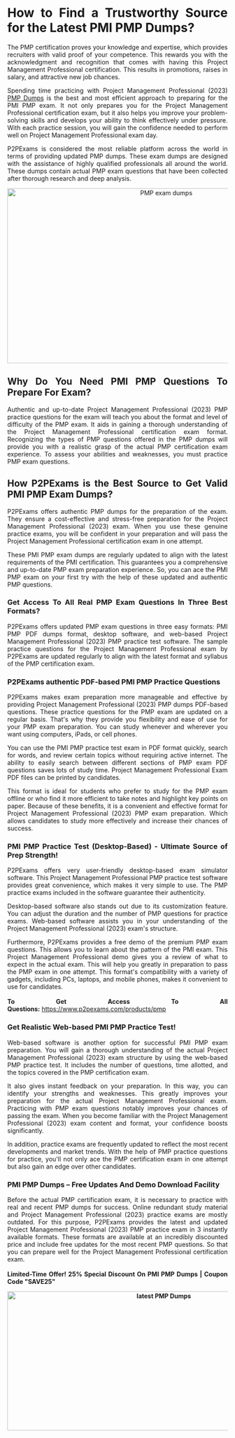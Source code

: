<h1 style="text-align: justify;">How to Find a Trustworthy Source for the Latest PMI PMP Dumps?</h1>

<p style="text-align: justify;">The PMP certification proves your knowledge and expertise, which provides recruiters with valid proof of your competence. This rewards you with the acknowledgment and recognition that comes with having this Project Management Professional certification. This results in promotions, raises in salary, and attractive new job chances.</p>

<p style="text-align: justify;">Spending time practicing with Project Management Professional (2023) <a href="https://www.p2pexams.com/pmi/pdf/pmp">PMP Dumps</a> is the best and most efficient approach to preparing for the PMI PMP exam. It not only prepares you for the Project Management Professional certification exam, but it also helps you improve your problem-solving skills and develops your ability to think effectively under pressure. With each practice session, you will gain the confidence needed to perform well on Project Management Professional exam day.</p>

<p style="text-align: justify;">P2PExams is considered the most reliable platform across the world in terms of providing updated PMP dumps. These exam dumps are designed with the assistance of highly qualified professionals all around the world. These dumps contain actual PMP exam questions that have been collected after thorough research and deep analysis.</p>

<p style="text-align: center;"><a href="https://www.p2pexams.com/products/pmp"><img alt="PMP exam dumps" src="https://i.imgur.com/bYO6cd5.jpeg" style="width: 711px; height: 400px;" /></a></p>

<h2 style="text-align: justify;">Why Do You Need PMI PMP Questions To Prepare For Exam?</h2>

<p style="text-align: justify;">Authentic and up-to-date Project Management Professional (2023) PMP practice questions for the exam will teach you about the format and level of difficulty of the PMP exam. It aids in gaining a thorough understanding of the Project Management Professional certification exam format. Recognizing the types of PMP questions offered in the PMP dumps will provide you with a realistic grasp of the actual PMP certification exam experience. To assess your abilities and weaknesses, you must practice PMP exam questions.</p>

<h2 style="text-align: justify;">How P2PExams is the Best Source to Get Valid PMI PMP Exam Dumps?</h2>

<p style="text-align: justify;">P2PExams offers authentic PMP dumps for the preparation of the exam. They ensure a cost-effective and stress-free preparation for the Project Management Professional (2023) exam. When you use these genuine practice exams, you will be confident in your preparation and will pass the Project Management Professional certification exam in one attempt.</p>

<p style="text-align: justify;">These PMI PMP exam dumps are regularly updated to align with the latest requirements of the PMI certification. This guarantees you a comprehensive and up-to-date PMP exam preparation experience. So, you can ace the PMI PMP exam on your first try with the help of these updated and authentic PMP questions.</p>

<h3 style="text-align: justify;">Get Access To All Real PMP Exam Questions In Three Best Formats?</h3>

<p style="text-align: justify;">P2PExams offers updated PMP exam questions in three easy formats: PMI PMP PDF dumps format, desktop software, and web-based Project Management Professional (2023) PMP practice test software. The sample practice questions for the Project Management Professional exam by P2PExams are updated regularly to align with the latest format and syllabus of the PMP certification exam.</p>

<h3 style="text-align: justify;">P2PExams authentic PDF-based PMI PMP Practice Questions</h3>

<p style="text-align: justify;">P2PExams makes exam preparation more manageable and effective by providing Project Management Professional (2023) PMP dumps PDF-based questions. These practice questions for the PMP exam are updated on a regular basis. That&#39;s why they provide you flexibility and ease of use for your PMP exam preparation. You can study whenever and wherever you want using computers, iPads, or cell phones.</p>

<p style="text-align: justify;">You can use the PMI PMP practice test exam in PDF format quickly, search for words, and review certain topics without requiring active internet. The ability to easily search between different sections of PMP exam PDF questions saves lots of study time. Project Management Professional Exam PDF files can be printed by candidates.</p>

<p style="text-align: justify;">This format is ideal for students who prefer to study for the PMP exam offline or who find it more efficient to take notes and highlight key points on paper. Because of these benefits, it is a convenient and effective format for Project Management Professional (2023) PMP exam preparation. Which allows candidates to study more effectively and increase their chances of success.</p>

<h3 style="text-align: justify;">PMI PMP Practice Test (Desktop-Based) - Ultimate Source of Prep Strength!</h3>

<p style="text-align: justify;">P2PExams offers very user-friendly desktop-based exam simulator software. This Project Management Professional PMP practice test software provides great convenience, which makes it very simple to use. The PMP practice exams included in the software guarantee their authenticity.</p>

<p style="text-align: justify;">Desktop-based software also stands out due to its customization feature. You can adjust the duration and the number of PMP questions for practice exams. Web-based software assists you in your understanding of the Project Management Professional (2023) exam&#39;s structure.</p>

<p style="text-align: justify;">Furthermore, P2PExams provides a free demo of the premium PMP exam questions. This allows you to learn about the pattern of the PMI exam. This Project Management Professional demo gives you a review of what to expect in the actual exam. This will help you greatly in preparation to pass the PMP exam in one attempt. This format&#39;s compatibility with a variety of gadgets, including PCs, laptops, and mobile phones, makes it convenient to use for candidates.<br />
<br />
<strong>To Get Access To All Questions:</strong>&nbsp;<a href="https://www.p2pexams.com/products/pmp">https://www.p2pexams.com/products/pmp</a></p>

<h3 style="text-align: justify;">Get Realistic Web-based PMI PMP Practice Test!</h3>

<p style="text-align: justify;">Web-based software is another option for successful PMI PMP exam preparation. You will gain a thorough understanding of the actual Project Management Professional (2023) exam structure by using the web-based PMP practice test. It includes the number of questions, time allotted, and the topics covered in the PMP certification exam.</p>

<p style="text-align: justify;">It also gives instant feedback on your preparation. In this way, you can identify your strengths and weaknesses. This greatly improves your preparation for the actual Project Management Professional exam. Practicing with PMP exam questions notably improves your chances of passing the exam. When you become familiar with the Project Management Professional (2023) exam content and format, your confidence boosts significantly.</p>

<p style="text-align: justify;">In addition, practice exams are frequently updated to reflect the most recent developments and market trends. With the help of PMP practice questions for practice, you&#39;ll not only ace the PMP certification exam in one attempt but also gain an edge over other candidates.</p>

<h3 style="text-align: justify;">PMI PMP Dumps &ndash; Free Updates And Demo Download Facility</h3>

<p style="text-align: justify;">Before the actual PMP certification exam, it is necessary to practice with real and recent PMP dumps for success. Online redundant study material and Project Management Professional (2023) practice exams are mostly outdated. For this purpose, P2PExams provides the latest and updated Project Management Professional (2023) PMP practice exam in 3 instantly available formats. These formats are available at an incredibly discounted price and include free updates for the most recent PMP questions. So that you can prepare well for the Project Management Professional certification exam.<br />
<br />
<strong>Limited-Time Offer! 25% Special Discount On PMI PMP Dumps | Coupon Code &quot;SAVE25&quot;</strong></p>

<p style="text-align: center;"><strong><img alt="latest PMP Dumps" src="https://i.imgur.com/v6S6yYL.jpeg" style="width: 700px; height: 318px;" /></strong></p>
